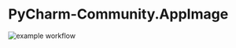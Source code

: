 # PyCharm-Community.AppImage

![example workflow](https://github.com/nx-appbuild-hub/PyCharm-Community.AppImage//actions/workflows/makefile.yml/badge.svg)

